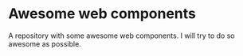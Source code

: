 # Awesome web components
A repository with some awesome web components. I will try to do so awesome as possible.
